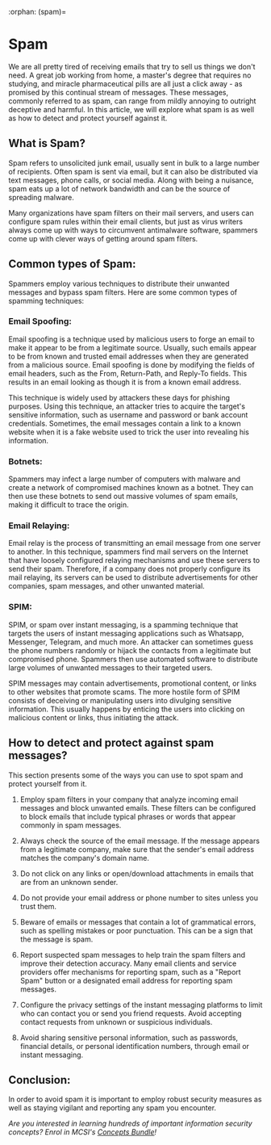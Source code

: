 :orphan:
(spam)=

# Spam

We are all pretty tired of receiving emails that try to sell us things we don't need. A great job working from home, a master's degree that requires no studying, and miracle pharmaceutical pills are all just a click away - as promised by this continual stream of messages. These messages, commonly referred to as spam, can range from mildly annoying to outright deceptive and harmful. In this article, we will explore what spam is as well as how to detect and protect yourself against it.

## What is Spam?

Spam refers to unsolicited junk email, usually sent in bulk to a large number of recipients. Often spam is sent via email, but it can also be distributed via text messages, phone calls, or social media. Along with being a nuisance, spam eats up a lot of network bandwidth and can be the source of spreading malware. 

Many organizations have spam filters on their mail servers, and users can configure spam rules within their email clients, but just as virus writers always come up with ways to circumvent antimalware software, spammers come up with clever ways of getting around spam filters.

## Common types of Spam:

Spammers employ various techniques to distribute their unwanted messages and bypass spam filters. Here are some common types of spamming techniques:

### Email Spoofing: 

Email spoofing is a technique used by malicious users to forge an email to make it appear to be from a legitimate source. Usually, such emails appear to be from known and trusted email addresses when they are generated from a malicious source. Email spoofing is done by modifying the fields of email headers, such as the From, Return-Path, and Reply-To fields. This results in an email looking as though it is from a known email address.

This technique is widely used by attackers these days for phishing purposes. Using this technique, an attacker tries to acquire the target's sensitive information, such as username and password or bank account credentials. Sometimes, the email messages contain a link to a known website when it is a fake website used to trick the user into revealing his information.

### Botnets:

Spammers may infect a large number of computers with malware and create a network of compromised machines known as a botnet. They can then use these botnets to send out massive volumes of spam emails, making it difficult to trace the origin.

### Email Relaying:

Email relay is the process of transmitting an email message from one server to another. In this technique, spammers find mail servers on the Internet that have loosely configured relaying mechanisms and use these servers to send their spam. Therefore, if a company does not properly configure its mail relaying, its servers can be used to distribute advertisements for other companies, spam messages, and other unwanted material.

### SPIM:

SPIM, or spam over instant messaging, is a spamming technique that targets the users of instant messaging applications such as Whatsapp, Messenger, Telegram, and much more. An attacker can sometimes guess the phone numbers randomly or hijack the contacts from a legitimate but compromised phone. Spammers then use automated software to distribute large volumes of unwanted messages to their targeted users.

SPIM messages may contain advertisements, promotional content, or links to other websites that promote scams. The more hostile form of SPIM consists of deceiving or manipulating users into divulging sensitive information. This usually happens by enticing the users into clicking on malicious content or links, thus initiating the attack.

## How to detect and protect against spam messages?

This section presents some of the ways you can use to spot spam and protect yourself from it. 

1. Employ spam filters in your company that analyze incoming email messages and block unwanted emails. These filters can be configured to block emails that include typical phrases or words that appear commonly in spam messages.

2. Always check the source of the email message. If the message appears from a legitimate company, make sure that the sender's email address matches the company's domain name.

3. Do not click on any links or open/download attachments in emails that are from an unknown sender.

4. Do not provide your email address or phone number to sites unless you trust them.

5. Beware of emails or messages that contain a lot of grammatical errors, such as spelling mistakes or poor punctuation. This can be a sign that the message is spam.

6. Report suspected spam messages to help train the spam filters and improve their detection accuracy. Many email clients and service providers offer mechanisms for reporting spam, such as a "Report Spam" button or a designated email address for reporting spam messages.

7. Configure the privacy settings of the instant messaging platforms to limit who can contact you or send you friend requests. Avoid accepting contact requests from unknown or suspicious individuals.

8.  Avoid sharing sensitive personal information, such as passwords, financial details, or personal identification numbers, through email or instant messaging. 

## Conclusion:

In order to avoid spam it is important to employ robust security measures as well as staying vigilant and reporting any spam you encounter.

*Are you interested in learning hundreds of important information security concepts? Enrol in MCSI's [Concepts Bundle](https://www.mosse-institute.com/cyber-security-concepts-specialist-bundle.html)!*